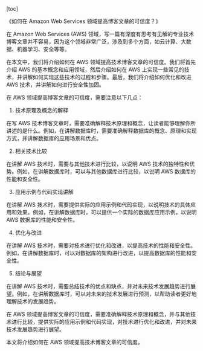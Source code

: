 
[toc]                    
                
                
《如何在 Amazon Web Services 领域提高博客文章的可信度？》

在 Amazon Web Services (AWS) 领域，写一篇有深度有思考有见解的专业技术博客文章并不容易，因为这个领域非常广泛，涉及到多个方面，如云计算、大数据、机器学习、安全等等。

在本文中，我们将介绍如何在 AWS 领域提高技术博客文章的可信度。我们将首先介绍 AWS 的基本概念和应用领域，然后介绍如何在 AWS 上实现一些常见的技术，并讲解如何实现这些技术的过程和步骤。最后，我们将介绍如何优化和改进 AWS 技术，并讲解如何进行安全性加固。

在 AWS 领域提高博客文章的可信度，需要注意以下几点：

1. 技术原理及概念的解释

在写 AWS 技术博客文章时，需要准确解释技术原理和概念，让读者能够理解你所讲述的是什么。例如，在讲解数据库时，需要准确解释数据库的概念、原理和实现方式，并讲解数据库的应用场景和优点。

2. 相关技术比较

在讲解 AWS 技术时，需要与其他技术进行比较，以说明 AWS 技术的独特性和优势。例如，在讲解数据库时，可以与其他数据库进行比较，以说明 AWS 数据库的性能和安全性。

3. 应用示例与代码实现讲解

在讲解 AWS 技术时，需要提供实际的应用示例和代码实现，以说明技术的具体应用和效果。例如，在讲解数据库时，可以提供一个实际的数据库应用示例，以说明 AWS 数据库的性能和安全性。

4. 优化与改进

在讲解 AWS 技术时，需要对技术进行优化和改进，以提高技术的性能和安全性。例如，在讲解数据库时，可以对数据库的架构进行改进，以提高数据库的性能和安全性。

5. 结论与展望

在讲解 AWS 技术时，需要总结技术的优点和缺点，并对未来技术发展趋势进行展望。例如，在讲解数据库时，可以对未来的技术发展进行预测，以帮助读者更好地理解技术的发展趋势。

在 AWS 领域提高博客文章的可信度，需要准确解释技术原理和概念，并与其他技术进行比较，提供实际的应用示例和代码实现，对技术进行优化和改进，并对未来技术发展趋势进行展望。

本文将介绍如何在 AWS 领域提高技术博客文章的可信度。

